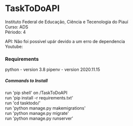 # TaskToDoAPI
Instituto Federal de Educação, Ciência e Tecenologia do Piauí<br/>
Curso: ADS<br/>                Périodo: 4<br/>

API: Não foi possivel upár devido a um erro de dependencia <br/>
Youtube: 

### Requirements
python - version 3.8 
pipenv - version 2020.11.15

##### Commands to Install
run 'pip shell' on /TaskToDoAPI <br/>
run 'pip install -r requirements.txt' <br/>
run 'cd tasktodo/' <br/>
run 'python manage.py makemigrations' <br/>
run 'python manage.py migrate' <br/>
run 'python manage.py runserver' <br/>


